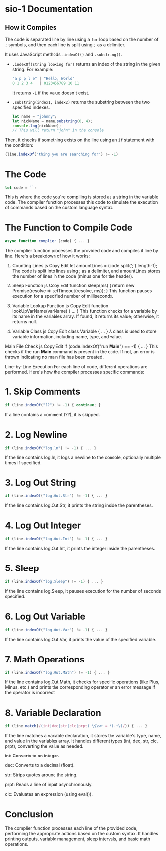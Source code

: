 # sio-1 Documentation

## How it Compiles

The code is separated line by line using a `for` loop based on the number of `;` symbols, and then each line is split using `;` as a delimiter.

It uses JavaScript methods `.indexOf()` and `.substring()`.

- `.indexOf(string looking for)` returns an index of the string in the given string. For example:

    ```js
    "a p p l e" | "Hello, World"
    0 1 2 3 4   | 0123456789 10 11
    ```

    It returns `-1` if the value doesn't exist.

- `.substring(index1, index2)` returns the substring between the two specified indexes.

    ```js
    let name = "johnny";
    let nickName = name.substring(0, 4);
    console.log(nickName); 
    // This will return "john" in the console
    ```

Then, it checks if something exists on the line using an `if` statement with the condition:

```js
(line.indexOf("thing you are searching for") != -1)
```

# The Code
```js
let code = ``;
```
This is where the code you're compiling is stored as a string in the variable code. The compiler function processes this code to simulate the execution of commands based on the custom language syntax.


# The Function to Compile Code
```js
async function complier (code) { ... }
```
The complier function processes the provided code and compiles it line by line. Here's a breakdown of how it works:


1. Counting Lines
js
Copy
Edit
let amountLines = (code.split(';').length-1);
The code is split into lines using ; as a delimiter, and amountLines stores the number of lines in the code (minus one for the header).

2. Sleep Function
js
Copy
Edit
function sleep(ms) { return new Promise(resolve => setTimeout(resolve, ms)); }
This function pauses execution for a specified number of milliseconds.

3. Variable Lookup Function
js
Copy
Edit
function lookUpVarName(varName) { ... }
This function checks for a variable by its name in the variables array. If found, it returns its value; otherwise, it returns null.

4. Variable Class
js
Copy
Edit
class Variable { ... }
A class is used to store variable information, including name, type, and value.

Main File Check
js
Copy
Edit
if (code.indexOf("run **Main**") == -1) { ... }
This checks if the run **Main** command is present in the code. If not, an error is thrown indicating no main file has been created.

Line-by-Line Execution
For each line of code, different operations are performed. Here's how the compiler processes specific commands:

# 1. Skip Comments
```js
if (line.indexOf("??") != -1) { continue; }
```
If a line contains a comment (??), it is skipped.

# 2. Log Newline
```js
if (line.indexOf("log.ln") != -1) { ... }
```
If the line contains log.ln, it logs a newline to the console, optionally multiple times if specified.

# 3. Log Out String
```js
if (line.indexOf("log.Out.Str") != -1) { ... }
```
If the line contains log.Out.Str, it prints the string inside the parentheses.

# 4. Log Out Integer
```js
if (line.indexOf("log.Out.Int") != -1) { ... }
```
If the line contains log.Out.Int, it prints the integer inside the parentheses.

# 5. Sleep
```js
if (line.indexOf("log.Sleep") != -1) { ... }
```
If the line contains log.Sleep, it pauses execution for the number of seconds specified.

# 6. Log Out Variable
```js
if (line.indexOf("log.Out.Var") != -1) { ... }
```
If the line contains log.Out.Var, it prints the value of the specified variable.

# 7. Math Operations
```js
if (line.indexOf("log.Out.Math") != -1) { ... }
```
If the line contains log.Out.Math, it checks for specific operations (like Plus, Minus, etc.) and prints the corresponding operator or an error message if the operator is incorrect.

# 8. Variable Declaration
```js
if (line.match(/(int|dec|str|clc|prpt) \$\w+ = \(.+\)/)) { ... }
```
If the line matches a variable declaration, it stores the variable's type, name, and value in the variables array. It handles different types (int, dec, str, clc, prpt), converting the value as needed.

int: Converts to an integer.

dec: Converts to a decimal (float).

str: Strips quotes around the string.

prpt: Reads a line of input asynchronously.

clc: Evaluates an expression (using eval()).

# Conclusion
The complier function processes each line of the provided code, performing the appropriate actions based on the custom syntax. It handles printing outputs, variable management, sleep intervals, and basic math operations.



  
